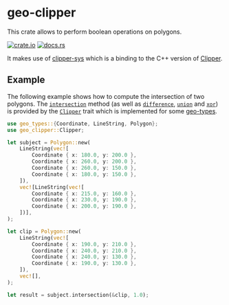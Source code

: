 # geo-clipper

This crate allows to perform boolean operations on polygons.

[![crate.io](https://img.shields.io/crates/v/geo-clipper.svg)](https://crates.io/crates/geo-clipper)
[![docs.rs](https://docs.rs/geo-clipper/badge.svg)](https://docs.rs/geo-clipper)

It makes use of [clipper-sys](https://github.com/lelongg/clipper-sys) which is a binding to the C++ version of [Clipper](http://www.angusj.com/delphi/clipper.php).

## Example

The following example shows how to compute the intersection of two polygons.
The [`intersection`] method (as well as [`difference`], [`union`] and [`xor`]) is provided by the [`Clipper`] trait which is implemented for some [geo-types](https://docs.rs/geo-types/0.4.3/geo_types/).

```rust
use geo_types::{Coordinate, LineString, Polygon};
use geo_clipper::Clipper;

let subject = Polygon::new(
    LineString(vec![
        Coordinate { x: 180.0, y: 200.0 },
        Coordinate { x: 260.0, y: 200.0 },
        Coordinate { x: 260.0, y: 150.0 },
        Coordinate { x: 180.0, y: 150.0 },
    ]),
    vec![LineString(vec![
        Coordinate { x: 215.0, y: 160.0 },
        Coordinate { x: 230.0, y: 190.0 },
        Coordinate { x: 200.0, y: 190.0 },
    ])],
);

let clip = Polygon::new(
    LineString(vec![
        Coordinate { x: 190.0, y: 210.0 },
        Coordinate { x: 240.0, y: 210.0 },
        Coordinate { x: 240.0, y: 130.0 },
        Coordinate { x: 190.0, y: 130.0 },
    ]),
    vec![],
);

let result = subject.intersection(&clip, 1.0);
```

[`Clipper`]: trait.Clipper.html
[`intersection`]: trait.Clipper.html#method.intersection
[`difference`]: trait.Clipper.html#method.difference
[`union`]: trait.Clipper.html#method.union
[`xor`]: trait.Clipper.html#method.xor
